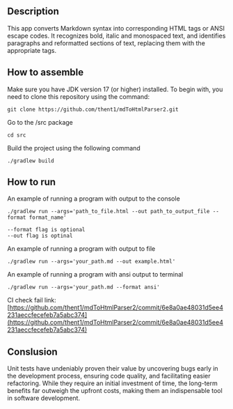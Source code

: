 ## Description

This app converts Markdown syntax into corresponding HTML tags or ANSI escape codes. It recognizes bold, italic and monospaced text, and identifies paragraphs and reformatted sections of text, replacing them with the appropriate tags.

## How to assemble

Make sure you have JDK version 17 (or higher) installed. To begin with, you need to clone this repository using the command:
```
git clone https://github.com/thent1/mdToHtmlParser2.git
```


Go to the /src package
```
cd src
```

Build the project using the following command

```
./gradlew build
```

## How to run

An example of running a program with output to the console

```
./gradlew run --args='path_to_file.html --out path_to_output_file --format format_name'
```

```
--format flag is optional
--out flag is optinal
```

An example of running a program with output to file

```
./gradlew run --args='your_path.md --out example.html'
```

An example of running a program with ansi output to terminal

```
./gradlew run --args='your_path.md --format ansi'
```

CI check fail link: [https://github.com/thent1/mdToHtmlParser2/commit/6e8a0ae48031d5ee4231aeccfecefeb7a5abc374](https://github.com/thent1/mdToHtmlParser2/commit/6e8a0ae48031d5ee4231aeccfecefeb7a5abc374)

## Conslusion

Unit tests have undeniably proven their value by uncovering bugs early in the development process, ensuring code quality, and facilitating easier refactoring. While they require an initial investment of time, the long-term benefits far outweigh the upfront costs, making them an indispensable tool in software development.
